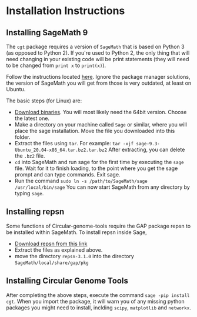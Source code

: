 # Installation Instructions
## Installing SageMath 9

The `cgt` package requires a version of `SageMath` that is based on Python 3 (as opposed to Python 2). If you're used to Python 2, the only thing that will need changing in your existing code will be print statements (they will need to be changed from `print x` to `print(x)`).

Follow the instructions located [here](https://doc.sagemath.org/html/en/installation/binary.html). Ignore the package manager solutions, the version of SageMath you will get from those is very outdated, at least on Ubuntu. 

The basic steps (for Linux) are:

- [Download binaries](https://www.sagemath.org/download-linux.html). You will most likely need the 64bit version. Choose the latest one.
- Make a directory on your machine called `Sage` or similar, where you will place the sage installation. Move the file you downloaded into this folder.
- Extract the files using `tar`. For example: `tar -xjf sage-9.3-Ubuntu_20.04-x86_64.tar.bz2.tar.bz2` After extracting, you can delete the `.bz2` file.
- `cd` into SageMath and run sage for the first time by executing the `sage` file. Wait for it to finish loading, to the point where you get the sage prompt and can type commands. Exit sage.
- Run the command `sudo ln -s /path/to/SageMath/sage /usr/local/bin/sage` You can now start SageMath from any directory by typing `sage`.

## Installing repsn

Some functions of Circular-genome-tools require the GAP package repsn to be installed within SageMath. To install repsn inside Sage,

- [Download repsn from this link](https://www.gap-system.org/Packages/repsn.html)
- Extract the files as explained above.
- move the directory `repsn-3.1.0` into the directory `SageMath/local/share/gap/pkg`

## Installing Circular Genome Tools

After completing the above steps, execute the command `sage -pip install cgt`. When you import the package, it will warn you of any missing python packages you might need to install, inclding `scipy`, `matplotlib` and `networkx`.

